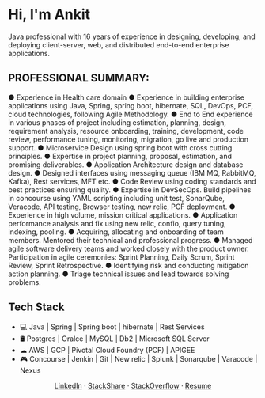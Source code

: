 <!-- ![Header](https://github.com/ShaanCoding/ShaanCoding/blob/master/Assets/Banner.png) -->

# Hi, I'm Ankit

Java professional with 16 years of experience in designing, developing, and deploying client-server, web, and distributed end-to-end enterprise applications.


## PROFESSIONAL SUMMARY:

●	Experience in Health care domain
● Experience in building enterprise applications using Java, Spring, spring boot, hibernate, SQL, DevOps, PCF, cloud technologies, following Agile Methodology.
●	End to End experience in various phases of project including estimation, planning, design, requirement analysis, resource onboarding, training, development, code review, performance tuning, monitoring, migration, go live and production support.
●	Microservice Design using spring boot with cross cutting principles.
●	Expertise in project planning, proposal, estimation, and promising deliverables.
●	Application Architecture design and database design.
●	Designed interfaces using messaging queue (IBM MQ, RabbitMQ, Kafka), Rest services, MFT etc.
●	Code Review using coding standards and best practices ensuring quality.
●	Expertise in DevSecOps. Build pipelines in concourse using YAML scripting including unit test, SonarQube, Veracode, API testing, Browser testing, new relic, PCF deployment.
●	Experience in high volume, mission critical applications.
●	Application performance analysis and fix using new relic, confio, query tuning, indexing, pooling.
●	Acquiring, allocating and onboarding of team members. Mentored their technical and professional progress. 
●	Managed agile software delivery teams and worked closely with the product owner. Participation in agile ceremonies: Sprint Planning, Daily Scrum, Sprint Review, Sprint Retrospective.
●	Identifying risk and conducting mitigation action planning.
●	Triage technical issues and lead towards solving problems.

## Tech Stack

* 💻 Java | Spring | Spring boot | hibernate | Rest Services
* 🛢️ Postgres | Oralce | MySQL | Db2 | Microsoft SQL Server
* ☁ AWS | GCP | Pivotal Cloud Foundry (PCF) | APIGEE
* 🎮 Concourse | Jenkin | Git | New relic | Splunk | Sonarqube | Varacode | Nexus


<p align=center>
 <!--  <b>Let's create something awesome together!</b> <br> -->
<a href="https://www.linkedin.com/in/ankit-g-ba1174b/">LinkedIn</a> · <a href="https://stackshare.io/anki-gupta">StackShare</a> · <a href="https://stackoverflow.com/users/16065806/ankit">StackOverflow</a> · <a href="https://anki-gupta.github.io/online-cv/">Resume</a>
</p>
